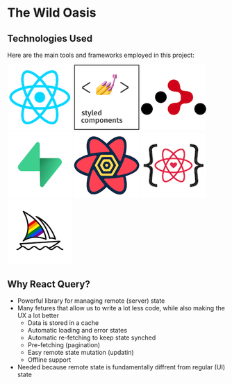 <!-- @format -->

# The Wild Oasis

## Technologies Used

Here are the main tools and frameworks employed in this project:

<img src="./img/React.png" alt="React" width="150px">
<img src="./img/Styled-Components.png" alt="Styled Components" width="150px">
<img src="./img/React-Router.png" alt="React Router" width="150px">
<img src="./img/Supabase.png" alt="Supabase" width="150px">
<img src="./img/React-Query.png" alt="React Query" width="150px">
<img src="./img/React-Icons.png" alt="React Icons" width="150px">
<img src="./img/Midjourney.png" alt="Midjourney" width="150px">

## Why React Query?

- Powerful library for managing remote (server) state
- Many fetures that allow us to write a lot less code, while also making the UX a lot better
  - Data is stored in a cache
  - Automatic loading and error states
  - Automatic re-fetching to keep state synched
  - Pre-fetching (pagination)
  - Easy remote state mutation (updatin)
  - Offline support
- Needed because remote state is fundamentally diffrent from regular (UI) state
